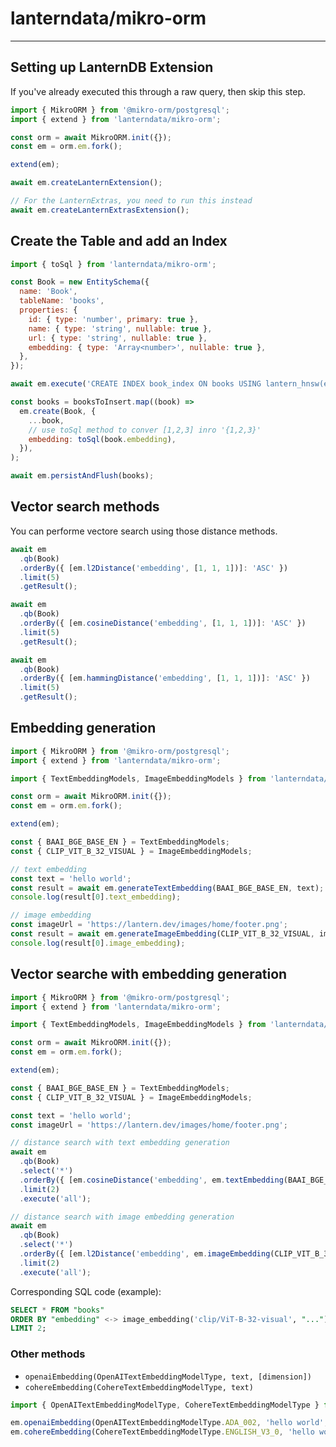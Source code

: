 # lanterndata/mikro-orm

---

## Setting up LanternDB Extension

If you've already executed this through a raw query, then skip this step.

```js
import { MikroORM } from '@mikro-orm/postgresql';
import { extend } from 'lanterndata/mikro-orm';

const orm = await MikroORM.init({});
const em = orm.em.fork();

extend(em);

await em.createLanternExtension();

// For the LanternExtras, you need to run this instead
await em.createLanternExtrasExtension();
```

## Create the Table and add an Index

```js
import { toSql } from 'lanterndata/mikro-orm';

const Book = new EntitySchema({
  name: 'Book',
  tableName: 'books',
  properties: {
    id: { type: 'number', primary: true },
    name: { type: 'string', nullable: true },
    url: { type: 'string', nullable: true },
    embedding: { type: 'Array<number>', nullable: true },
  },
});

await em.execute('CREATE INDEX book_index ON books USING lantern_hnsw(embedding dist_l2sq_ops');

const books = booksToInsert.map((book) =>
  em.create(Book, {
    ...book,
    // use toSql method to conver [1,2,3] inro '{1,2,3}'
    embedding: toSql(book.embedding),
  }),
);

await em.persistAndFlush(books);
```

## Vector search methods

You can performe vectore search using those distance methods.

```js
await em
  .qb(Book)
  .orderBy({ [em.l2Distance('embedding', [1, 1, 1])]: 'ASC' })
  .limit(5)
  .getResult();

await em
  .qb(Book)
  .orderBy({ [em.cosineDistance('embedding', [1, 1, 1])]: 'ASC' })
  .limit(5)
  .getResult();

await em
  .qb(Book)
  .orderBy({ [em.hammingDistance('embedding', [1, 1, 1])]: 'ASC' })
  .limit(5)
  .getResult();
```

## Embedding generation

```js
import { MikroORM } from '@mikro-orm/postgresql';
import { extend } from 'lanterndata/mikro-orm';

import { TextEmbeddingModels, ImageEmbeddingModels } from 'lanterndata/embeddings';

const orm = await MikroORM.init({});
const em = orm.em.fork();

extend(em);

const { BAAI_BGE_BASE_EN } = TextEmbeddingModels;
const { CLIP_VIT_B_32_VISUAL } = ImageEmbeddingModels;

// text embedding
const text = 'hello world';
const result = await em.generateTextEmbedding(BAAI_BGE_BASE_EN, text);
console.log(result[0].text_embedding);

// image embedding
const imageUrl = 'https://lantern.dev/images/home/footer.png';
const result = await em.generateImageEmbedding(CLIP_VIT_B_32_VISUAL, imageUrl);
console.log(result[0].image_embedding);
```

## Vector searche with embedding generation

```js
import { MikroORM } from '@mikro-orm/postgresql';
import { extend } from 'lanterndata/mikro-orm';

import { TextEmbeddingModels, ImageEmbeddingModels } from 'lanterndata/embeddings';

const orm = await MikroORM.init({});
const em = orm.em.fork();

extend(em);

const { BAAI_BGE_BASE_EN } = TextEmbeddingModels;
const { CLIP_VIT_B_32_VISUAL } = ImageEmbeddingModels;

const text = 'hello world';
const imageUrl = 'https://lantern.dev/images/home/footer.png';

// distance search with text embedding generation
await em
  .qb(Book)
  .select('*')
  .orderBy({ [em.cosineDistance('embedding', em.textEmbedding(BAAI_BGE_BASE_EN, text))]: 'DESC' })
  .limit(2)
  .execute('all');

// distance search with image embedding generation
await em
  .qb(Book)
  .select('*')
  .orderBy({ [em.l2Distance('embedding', em.imageEmbedding(CLIP_VIT_B_32_VISUAL, imageUrl))]: 'DESC' })
  .limit(2)
  .execute('all');
```

Corresponding SQL code (example):

```sql
SELECT * FROM "books"
ORDER BY "embedding" <-> image_embedding('clip/ViT-B-32-visual', "...") DESC
LIMIT 2;
```

### Other methods

- `openaiEmbedding(OpenAITextEmbeddingModelType, text, [dimension])`
- `cohereEmbedding(CohereTextEmbeddingModelType, text)`

```js
import { OpenAITextEmbeddingModelType, CohereTextEmbeddingModelType } from 'lanterndata/embeddings';

em.openaiEmbedding(OpenAITextEmbeddingModelType.ADA_002, 'hello world', 256);
em.cohereEmbedding(CohereTextEmbeddingModelType.ENGLISH_V3_0, 'hello world');
```